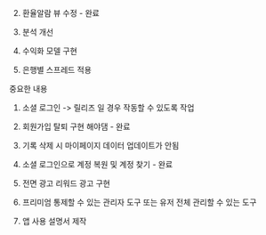 

2. 환율알람 뷰 수정 - 완료

3. 분석 개선






1. 수익화 모델 구현

2. 은행별 스프레드 적용




중요한 내용

1. 소셜 로그인 -> 릴리즈 일 경우 작동할 수 있도록 작업

2. 회원가입 탈퇴 구현 해야댐 - 완료

3. 기록 삭제 시 마이페이지 데이터 업데이트가 안됨

4. 소셜 로그인으로 계정 복원 및 계정 찾기 - 완료

5. 전면 광고 리워드 광고 구현

6. 프리미엄 통제할 수 있는 관리자 도구 또는 유저 전체 관리할 수 있는 도구

7. 앱 사용 설명서 제작

